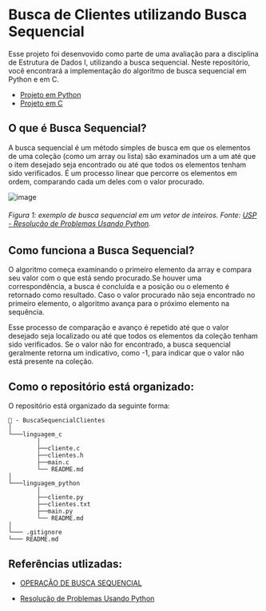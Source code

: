 # Busca de Clientes utilizando Busca Sequencial 

Esse projeto foi desenvovido como parte de uma avaliação para a disciplina de Estrutura de Dados I, utilizando a busca sequencial. Neste repositório, você encontrará a implementação do algoritmo de busca sequencial em Python e em C.

- [Projeto em Python](https://github.com/classroom-ufersa/BuscaSequencialClientes/tree/main/linguagem_python)
- [Projeto em C](https://github.com/classroom-ufersa/BuscaSequencialClientes/tree/main/linguagem_c)

## O que é Busca Sequencial?

A busca sequencial é um método simples de busca em que os elementos de uma coleção (como um array ou lista) são examinados um a um até que o item desejado seja encontrado ou até que todos os elementos tenham sido verificados. É um processo linear que percorre os elementos em ordem, comparando cada um deles com o valor procurado.

![image](https://github.com/classroom-ufersa/BuscaSequencialClientes/assets/126128839/31ab2fec-97ea-4d2d-8785-719695f6bcee)
###### Figura 1: exemplo de busca sequencial em um vetor de inteiros. Fonte: [USP - Resolução de Problemas Usando Python](https://panda.ime.usp.br/panda/static/pythonds_pt/05-OrdenacaoBusca/BuscaSequencial.html).



## Como funciona a Busca Sequencial? 
O algoritmo começa examinando o primeiro elemento da array e compara seu valor com o que está sendo procurado.Se houver uma correspondência, a busca é concluída e a posição ou o elemento é retornado como resultado. Caso o valor procurado não seja encontrado no primeiro elemento, o algoritmo avança para o próximo elemento na sequência.   

Esse processo de comparação e avanço é repetido até que o valor desejado seja localizado ou até que todos os elementos da coleção tenham sido verificados. Se o valor não for encontrado, a busca sequencial geralmente retorna um indicativo, como -1, para indicar que o valor não está presente na coleção.

## Como o repositório está organizado:
O repositório está organizado da seguinte forma:

``` 
📁 - BuscaSequencialClientes
│
└───linguagem_c
        │
        ├──cliente.c
        ├──clientes.h
        ├──main.c
        └── README.md
│
└───linguagem_python
        │
        ├──cliente.py
        ├──clientes.txt
        ├──main.py
        └── README.md
│
└─── .gitignore
└─── README.md
```

## Referências utlizadas:
- [OPERAÇÃO DE BUSCA SEQUENCIAL](https://www.cin.ufpe.br/~garme/public/(ebook)Estruturas%20de%20Dados%20Usando%20C%20(Tenenbaum).pdf.)

- [Resolução de Problemas Usando Python](https://panda.ime.usp.br/panda/static/pythonds_pt/05-OrdenacaoBusca/BuscaSequencial.html)
